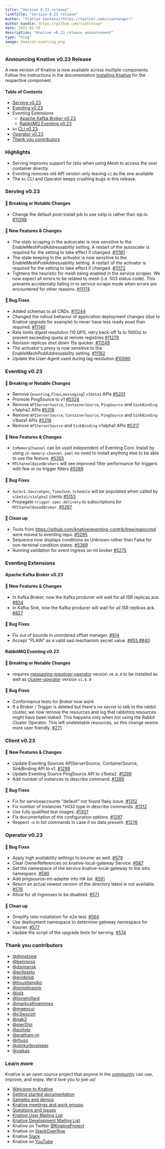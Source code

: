 ```yaml
---
title: "Version 0.23 release"
linkTitle: "Version 0.23 release"
Author: "[Carlos Santana](https://twitter.com/csantanapr)"
Author handle: https://github.com/csantanapr
date: 2021-05-18
description: "Knative v0.23 release announcement"
type: "blog"
image: knative-eventing.png
---
```



### Announcing Knative v0.23 Release

A new version of Knative is now available across multiple components.
Follow the instructions in the documentation [Installing Knative](https://knative.dev/docs/install/) for the respective component.

#### Table of Contents
- [Serving v0.23](#serving-v023)
- [Eventing v0.23](#eventing-v023)
- Eventing Extensions
    - [Apache Kafka Broker v0.23](#apache-kafka-broker-v023)
    - [RabbitMQ Eventing v0.23](#rabbitmq-eventing-v023)
- `kn` [CLI v0.23](#client-v023)
- [Operator v0.23](#operator-v023)
- [Thank you contributors](#thank-you-contributors)



### Highlights

- Serving improves support for Istio when using Mesh to access the user container directly
- Eventing removes old API version only leaving `v1` as the one available
- The `kn` CLI and Operator keeps crushing bugs in this release.



### Serving v0.23

<!-- Original notes are here: https://github.com/knative/serving/releases/tag/v0.23.0 -->

#### 🚨 Breaking or Notable Changes

- Change the default post-install job to use sslip.io rather than xip.io. [#11298](https://github.com/knative/serving/pull/11298)

#### 💫 New Features & Changes

- The stats scraping in the autoscaler is now sensitive to the EnableMeshPodAddressability setting. A restart of the autoscaler is required for the setting to take effect if changed. [#11161](https://github.com/knative/serving/pull/11161)
- The state keeping in the activator is now sensitive to the EnableMeshPodAddressability setting. A restart of the activator is required for the setting to take effect if changed. [#11172](https://github.com/knative/serving/pull/11172)
- Tightens the heuristic for mesh being enabled in the service scraper. We now expect all errors to be related to mesh (i.e. 503 status code). This prevents accidentally falling in to service scrape mode when errors are encountered for other reasons. [#11174](https://github.com/knative/serving/pull/11174)

#### 🐞 Bug Fixes

- Added schemas to all CRDs. [#11244](https://github.com/knative/serving/pull/11244)
- Changed the rollout behavior of application deployment changes (due to Knative upgrade for example) to never have less ready posd than required. [#11140](https://github.com/knative/serving/pull/11140)
- Rate limits digest resolution (10 QPS, retry back-off 1s to 1000s) to prevent exceeding quota at remote registries [#11279](https://github.com/knative/serving/pull/11279)
- Revision replicas shut down 15s quicker. [#11249](https://github.com/knative/serving/pull/11249)
- The activator's proxy is now sensitive to the EnableMeshPodAddressability setting. [#11162](https://github.com/knative/serving/pull/11162)
- Update the User-Agent used during tag resolution [#10590](https://github.com/knative/serving/pull/10590)


### Eventing v0.23

<!-- Original notes are here: https://github.com/knative/eventing/releases/tag/v0.23.1 -->

#### 🚨 Breaking or Notable Changes

- Remove {`eventing`,`flows`,`messaging`} `v1beta1` APIs [#5201](https://github.com/knative/eventing/pull/5201)
- Promote PingSource to v1 [#5324](https://github.com/knative/eventing/pull/5324)
- Remove `APIServerSource`, `ContainerSource`, `PingSource` and `SinkBinding` v1alpha2 APIs [#5318](https://github.com/knative/eventing/pull/5318)
- Remove `APIServerSource`, `ContainerSource`, `PingSource` and `SinkBinding` v1beta1 APIs [#5319](https://github.com/knative/eventing/pull/5319)
- Remove `APIServerSource` and `SinkBinding` v1alpha1 APIs [#5317](https://github.com/knative/eventing/pull/5317)

#### 💫 New Features & Changes

- `InMemoryChannel` can be used independent of Eventing Core. Install by using `in-memory-channel.yaml` no need to install anything else to be able to use the feature. [#5355](https://github.com/knative/eventing/pull/5355)
- `MTChannelBasedBrokers` will see improved filter performance for triggers with few or no trigger filters [#5288](https://github.com/knative/eventing/pull/5355)

#### 🐞 Bug Fixes

- `duckv1.SourceSpec`, `TimeZone`, `Schedule` will be populated when called by `v1beta1/v1alpha2` clients [#5153](https://github.com/knative/eventing/pull/5153)
- Propagate `trigger.spec.delivery` to subscriptions for `MTChannelBasedBroker`. [#5267](https://github.com/knative/eventing/pull/5267)



#### 🧹 Clean up

- Tools from https://github.com/knative/eventing-contrib/tree/main/cmd were moved to eventing repo. [#5295](https://github.com/knative/eventing/pull/5295)
- Sequence now displays conditions as Unknown rather than False for non-terminal condition states. [#5369](https://github.com/knative/eventing/pull/5369)
- Running validation for event ingress on mt broker [#5275](https://github.com/knative/eventing/pull/5275)


### Eventing Extensions


#### Apache Kafka Broker v0.23

<!-- Original notes are here: https://github.com/knative-sandbox/eventing-kafka-broker/releases/tag/v0.23.0 -->


#### 💫 New Features & Changes

- In Kafka Broker, now the Kafka producer will wait for all ISR replicas ack. [#824](https://github.com/knative-sandbox/eventing-kafka-broker/pull/824)
- In Kafka Sink, now the Kafka producer will wait for all ISR replicas ack. [#827](https://github.com/knative-sandbox/eventing-kafka-broker/pull/827)

#### 🐞 Bug Fixes

- Fix out of bounds in unordered offset manager. [#814](https://github.com/knative-sandbox/eventing-kafka-broker/pull/814)
- Accept "PLAIN" as a valid sasl.mechanism secret value. [#855](https://github.com/knative-sandbox/eventing-kafka-broker/pull/855),[#840](https://github.com/knative-sandbox/eventing-kafka-broker/pull/840)


#### RabbitMQ Eventing v0.23

<!-- Original notes are here: https://github.com/knative-sandbox/eventing-rabbitmq/releases/tag/v0.23.0 -->

#### 🚨 Breaking or Notable Changes

- requires [messaging-topology-operator](https://github.com/rabbitmq/messaging-topology-operator) version `v0.8.0` to be installed as well as [cluster-operator](https://github.com/rabbitmq/cluster-operator) version `v1.6.0`

#### 🐞 Bug Fixes

- Conformance tests for Broker now work
- If a Broker / Trigger is deleted but there's no secret to talk to the rabbit cluster, we now remove the resources and log that rabbitmq resources might have been leaked. This happens only when not using the Rabbit Cluster Operator. This left undeletable resources, so this change seems more user friendly. [#271](https://github.com/knative-sandbox/eventing-rabbitmq/pull/271)

### Client v0.23

<!-- Original notes are here: https://github.com/knative/client/blob/main/CHANGELOG.adoc#v0230-2021-05-18 -->

#### 💫 New Features & Changes

- Update Eventing Sources APIServerSource, ContainerSource, SinkBinding API to v1. [#1299](https://github.com/knative/client/pull/1299)
- Update Eventing Source PingSource API to v1beta2. [#1299](https://github.com/knative/client/pull/1299)
- Add number of instances to describe command. [#1289](https://github.com/knative/client/pull/1289)

#### 🐞 Bug Fixes

- Fix for serviceaccounts "default" not found flaky issue. [#1312](https://github.com/knative/client/pull/1312)
- Fix number of instances *int32 type in describe commands. [#1312](https://github.com/knative/client/pull/1312)
- Use fully qualified test images. [#1307](https://github.com/knative/client/pull/1307)
- Fix documentation of the configuration options. [#1297](https://github.com/knative/client/pull/1297)
- Respect -o in list commands in case if no data present. [#1276](https://github.com/knative/client/pull/1276)


### Operator v0.23

<!-- Original notes are here: https://github.com/knative/operator/releases/tag/v0.23.0 -->

#### 🐞 Bug Fixes

- Apply high availability settings to kourier as well. [#579](https://github.com/knative/operator/pull/579)
- Clear OwnerReferences on knative-local-gateway Service. [#567](https://github.com/knative/operator/pull/567)
- Set the namespace of the service knative-local-gateway to the istio namespace. [#590](https://github.com/knative/operator/pull/590)
- Add pingsource-mt-adapter into HA list. [#591](https://github.com/knative/operator/pull/591)
- Return an actual newest version of the directory latest is not available. [#576](https://github.com/knative/operator/pull/576)
- Allow for all Ingresses to be disabled. [#571](https://github.com/knative/operator/pull/571)

#### 🧹 Clean up

- Simplify istio installation for e2e test. [#564](https://github.com/knative/operator/pull/564)
- Use deployment namespace to determine gateway namespace for Kourier. [#577](https://github.com/knative/operator/pull/577)
- Update the script of the upgrade tests for serving. [#574](https://github.com/knative/operator/pull/574)


### Thank you contributors

- [@@matzew](https://github.com/matzew)
- [@benmoss](https://github.com/benmoss)
- [@dsimansk](https://github.com/dsimansk)
- [@eclipselu](https://github.com/eclipselu)
- [@evidolob](https://github.com/evidolob)
- [@houshengbo](https://github.com/houshengbo)
- [@jonjohnsonjr](https://github.com/jonjohnsonjr)
- [@julz](https://github.com/julz)
- [@lionelvillard](https://github.com/lionelvillard)
- [@markusthoemmes](https://github.com/markusthoemmes)
- [@mgencur](https://github.com/mgencur)
- [@n3wscott](https://github.com/n3wscott)
- [@nak3](https://github.com/nak3)
- [@pierDipi](https://github.com/pierDipi)
- [@polivbr](https://github.com/polivbr)
- [@pratham-m](https://github.com/pratham-m)
- [@rhuss](https://github.com/rhuss)
- [@slinkydeveloper](https://github.com/slinkydeveloper)
- [@vaikas](https://github.com/vaikas)



### Learn more

Knative is an open source project that anyone in the [community](https://knative.dev/community/) can use, improve, and enjoy. We'd love you to join us!

- [Welcome to Knative](https://knative.dev/docs#welcome-to-knative)
- [Getting started documentation](https://knative.dev/docs/#getting-started)
- [Samples and demos](https://knative.dev/docs#samples-and-demos)
- [Knative meetings and work groups](https://knative.dev/contributing/#working-group)
- [Questions and issues](https://knative.dev/contributing/#questions-and-issues)
- [Knative User Mailing List](https://groups.google.com/forum/#!forum/knative-users)
- [Knative Development Mailing List](https://groups.google.com/forum/#!forum/knative-dev)
- Knative on Twitter [@KnativeProject](https://twitter.com/KnativeProject)
- Knative on [StackOverflow](https://stackoverflow.com/questions/tagged/knative)
- Knative [Slack](https://slack.knative.dev)
- Knative on [YouTube](https://www.youtube.com/channel/UCq7cipu-A1UHOkZ9fls1N8A)
